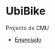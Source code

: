 # UbiBike

Projecto de CMU

* [Enunciado](http://www.gsd.inesc-id.pt/~wiki/courses/cmu1516/project/cmu2016-project-ubibike.pdf)
